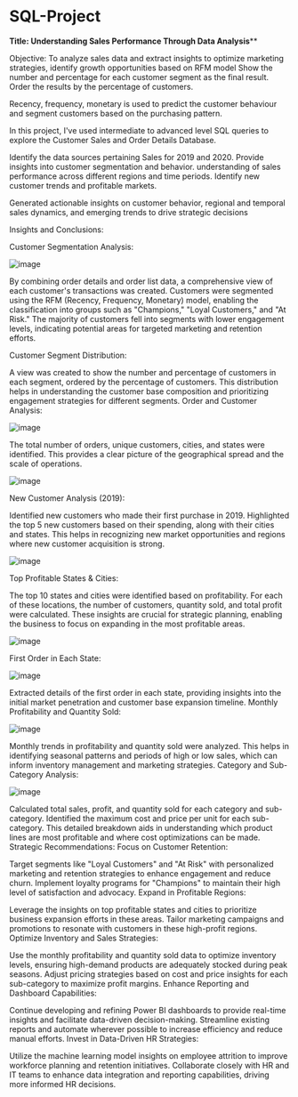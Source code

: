 # SQL-Project

**Title: Understanding Sales Performance Through Data Analysis****

Objective: 
To analyze sales data and extract insights to optimize marketing strategies, identify growth opportunities based on RFM model
Show the number and percentage for each customer segment as the final result. Order the results by the percentage of customers.

Recency, frequency, monetary is used to predict the customer behaviour and segment customers based on the purchasing pattern.

In this project, I've used intermediate to advanced level SQL queries to explore the Customer Sales and Order Details Database.

Identify the data sources pertaining Sales for 2019 and 2020.
Provide insights into customer segmentation and behavior.
understanding of sales performance across different regions and time periods.
Identify new customer trends and profitable markets.

Generated actionable insights on customer behavior, regional and temporal sales dynamics, and emerging trends to 
drive strategic decisions

Insights and Conclusions:

Customer Segmentation Analysis:

![image](https://github.com/user-attachments/assets/d5b60bff-c2ae-4e2c-892e-7abbdb76b31b)

By combining order details and order list data, a comprehensive view of each customer's transactions was created.
Customers were segmented using the RFM (Recency, Frequency, Monetary) model, enabling the classification into groups such as "Champions," "Loyal Customers," and "At Risk."
The majority of customers fell into segments with lower engagement levels, indicating potential areas for targeted marketing and retention efforts.

Customer Segment Distribution:

A view was created to show the number and percentage of customers in each segment, ordered by the percentage of customers.
This distribution helps in understanding the customer base composition and prioritizing engagement strategies for different segments.
Order and Customer Analysis:

![image](https://github.com/user-attachments/assets/80e61db6-6036-4472-964b-4b8c4970c93a)

The total number of orders, unique customers, cities, and states were identified.
This provides a clear picture of the geographical spread and the scale of operations.

![image](https://github.com/user-attachments/assets/fd990ff5-0f34-4af4-8ee8-e6b67bdde9ed)

New Customer Analysis (2019):

Identified new customers who made their first purchase in 2019.
Highlighted the top 5 new customers based on their spending, along with their cities and states.
This helps in recognizing new market opportunities and regions where new customer acquisition is strong.

![image](https://github.com/user-attachments/assets/d7397dc3-c387-4a6b-ac23-8f69ee2b397d)

Top Profitable States & Cities:

The top 10 states and cities were identified based on profitability.
For each of these locations, the number of customers, quantity sold, and total profit were calculated.
These insights are crucial for strategic planning, enabling the business to focus on expanding in the most profitable areas.

![image](https://github.com/user-attachments/assets/7ab13dc9-7724-4e40-a65e-206b3a5d5dda)

First Order in Each State:

![image](https://github.com/user-attachments/assets/d1beffab-d476-4e1b-85dd-ee119ac54df5)

Extracted details of the first order in each state, providing insights into the initial market penetration and customer base expansion timeline.
Monthly Profitability and Quantity Sold:

![image](https://github.com/user-attachments/assets/bb1c6811-b793-4a17-9642-64691f67b6a4)

Monthly trends in profitability and quantity sold were analyzed.
This helps in identifying seasonal patterns and periods of high or low sales, which can inform inventory management and marketing strategies.
Category and Sub-Category Analysis:

![image](https://github.com/user-attachments/assets/241281d8-da25-4042-90a4-ca27f590fd51)

Calculated total sales, profit, and quantity sold for each category and sub-category.
Identified the maximum cost and price per unit for each sub-category.
This detailed breakdown aids in understanding which product lines are most profitable and where cost optimizations can be made.
Strategic Recommendations:
Focus on Customer Retention:

Target segments like "Loyal Customers" and "At Risk" with personalized marketing and retention strategies to enhance engagement and reduce churn.
Implement loyalty programs for "Champions" to maintain their high level of satisfaction and advocacy.
Expand in Profitable Regions:

Leverage the insights on top profitable states and cities to prioritize business expansion efforts in these areas.
Tailor marketing campaigns and promotions to resonate with customers in these high-profit regions.
Optimize Inventory and Sales Strategies:

Use the monthly profitability and quantity sold data to optimize inventory levels, ensuring high-demand products are adequately stocked during peak seasons.
Adjust pricing strategies based on cost and price insights for each sub-category to maximize profit margins.
Enhance Reporting and Dashboard Capabilities:

Continue developing and refining Power BI dashboards to provide real-time insights and facilitate data-driven decision-making.
Streamline existing reports and automate wherever possible to increase efficiency and reduce manual efforts.
Invest in Data-Driven HR Strategies:

Utilize the machine learning model insights on employee attrition to improve workforce planning and retention initiatives.
Collaborate closely with HR and IT teams to enhance data integration and reporting capabilities, driving more informed HR decisions.
